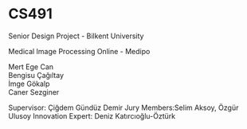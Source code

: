 # CS491
Senior Design Project - Bilkent University

Medical Image Processing Online - Medipo

Mert Ege Can 			
Bengisu Çağıltay			
İmge Gökalp			
Caner Sezginer			


Supervisor: Çiğdem Gündüz Demir
Jury Members:Selim Aksoy, Özgür Ulusoy
Innovation Expert: Deniz Katırcıoğlu-Öztürk
